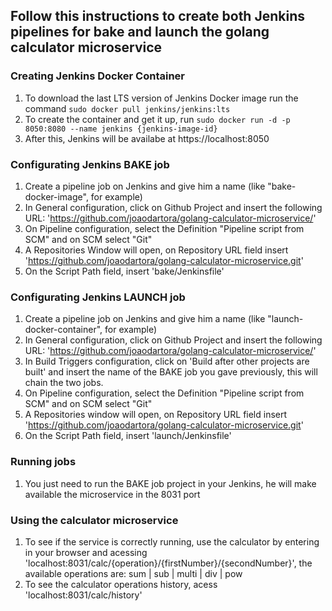 ## Follow this instructions to create both Jenkins pipelines for bake and launch the golang calculator microservice

### Creating Jenkins Docker Container

1. To download the last LTS version of Jenkins Docker image run the command ```sudo docker pull jenkins/jenkins:lts```
2. To create the container and get it up, run ```sudo docker run -d -p 8050:8080 --name jenkins {jenkins-image-id}```
3. After this, Jenkins will be availabe at https://localhost:8050

### Configurating Jenkins BAKE job

1. Create a pipeline job on Jenkins and give him a name (like "bake-docker-image", for example)
2. In General configuration, click on Github Project and insert the following URL: 'https://github.com/joaodartora/golang-calculator-microservice/'
3. On Pipeline configuration, select the Definition "Pipeline script from SCM" and on SCM select "Git"
4. A Repositories Window will open, on Repository URL field insert 'https://github.com/joaodartora/golang-calculator-microservice.git'
5. On the Script Path field, insert 'bake/Jenkinsfile'

### Configurating Jenkins LAUNCH job

1. Create a pipeline job on Jenkins and give him a name (like "launch-docker-container", for example)
2. In General configuration, click on Github Project and insert the following URL: 'https://github.com/joaodartora/golang-calculator-microservice/'
3. In Build Triggers configuration, click on 'Build after other projects are built' and insert the name of the BAKE job you gave previously, this will chain the two jobs.
4. On Pipeline configuration, select the Definition "Pipeline script from SCM" and on SCM select "Git"
5. A Repositories window will open, on Repository URL field insert 'https://github.com/joaodartora/golang-calculator-microservice.git'
6. On the Script Path field, insert 'launch/Jenkinsfile'

### Running jobs

1. You just need to run the BAKE job project in your Jenkins, he will make available the microservice in the 8031 port

### Using the calculator microservice

1. To see if the service is correctly running, use the calculator by entering in your browser and acessing 'localhost:8031/calc/{operation}/{firstNumber}/{secondNumber}', the available operations are: sum | sub | multi | div | pow
2. To see the calculator operations history, acess 'localhost:8031/calc/history'
